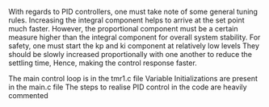 With regards to PID controllers, one must take note of some general tuning rules.
Increasing the integral component helps to arrive at the set point much faster.
However, the proportional component must be a certain measure higher than the integral component for overall system stability.
For safety, one must start the kp and ki component at relatively low levels
They should be slowly increased proportionally with one another to reduce the settling time, Hence, making the control response faster.

The main control loop is in the tmr1.c file
Variable Initializations are present in the main.c file
The steps to realise PID control in the code are heavily commented
